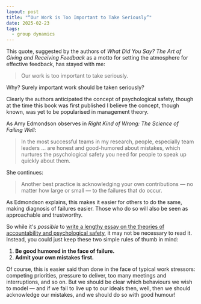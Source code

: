 ```yaml
---
layout: post
title: "“Our Work is Too Important to Take Seriously”"
date: 2025-02-23
tags:
  - group dynamics
---
```


This quote, suggested by the authors of *What Did You Say? The Art of Giving and Receiving Feedback* as a motto for setting the atmosphere for effective feedback, has stayed with me:

> Our work is too important to take seriously.

Why? Surely important work should be taken seriously?

Clearly the authors anticipated the concept of psychological safety, though at the time this book was first published I believe the concept, though known, was yet to be popularised in management theory.

As Amy Edmondson observes in *Right Kind of Wrong: The Science of Failing Well*:

> In the most successful teams in my research, people, especially team leaders ... are honest and good-humored about mistakes, which nurtures the psychological safety you need for people to speak up quickly about them.

She continues:

> Another best practice is acknowledging your own contributions &mdash; no matter how large or small &mdash; to the failures that do occur.

As Edmondson explains, this makes it easier for others to do the same, making diagnosis of failures easier. Those who do so will also be seen as approachable and trustworthy.

So while it's _possible_ to [write a lengthy essay on the theories of accountability and psychological safety](https://www.jbrunton.com/2025/02/20/what-we-should-mean-by-accountability.html), it may not be necessary to read it. Instead, you could just keep these two simple rules of thumb in mind:

1. **Be good humored in the face of failure.**
2. **Admit your own mistakes first.**

Of course, this is easier said than done in the face of typical work stressors: competing priorities, pressure to deliver, too many meetings and interruptions, and so on. But we should be clear which  behaviours we wish to model &mdash; and if we fail to live up to our ideals then, well, then we should acknowledge our mistakes, and we should do so with good humour!
